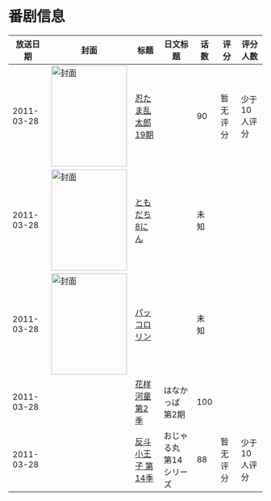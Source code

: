 # 番剧信息

|放送日期|封面|标题|日文标题|话数|评分|评分人数|
|---|---|---|---|---|---|---|
|2011-03-28|<img src="https://lain.bgm.tv/pic/cover/c/50/03/161697_L0J8W.jpg" alt="封面" style="width:150px;height:200px;object-fit:cover;">|[忍たま乱太郎 19期](https://bangumi.tv/subject/161697)||90|暂无评分|少于10人评分|
|2011-03-28|<img src="https://lain.bgm.tv/pic/cover/c/a3/09/208312_Xj338.jpg" alt="封面" style="width:150px;height:200px;object-fit:cover;">|[ともだち8にん](https://bangumi.tv/subject/208312)||未知|||
|2011-03-28|<img src="https://lain.bgm.tv/pic/cover/c/1f/fa/258394_24G7e.jpg" alt="封面" style="width:150px;height:200px;object-fit:cover;">|[パッコロリン](https://bangumi.tv/subject/258394)||未知|||
|2011-03-28||[花样河童 第2季](https://bangumi.tv/subject/302438)|はなかっぱ 第2期|100|||
|2011-03-28||[反斗小王子 第14季](https://bangumi.tv/subject/416204)|おじゃる丸 第14シリーズ|88|暂无评分|少于10人评分|
